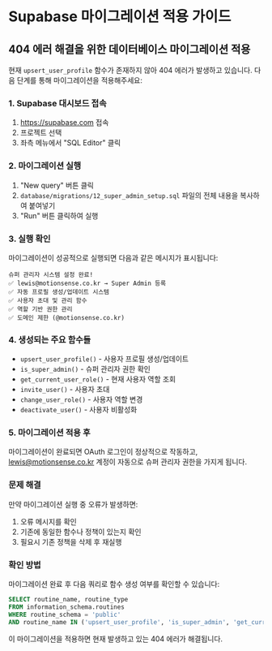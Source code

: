 # Supabase 마이그레이션 적용 가이드

## 404 에러 해결을 위한 데이터베이스 마이그레이션 적용

현재 `upsert_user_profile` 함수가 존재하지 않아 404 에러가 발생하고 있습니다.
다음 단계를 통해 마이그레이션을 적용해주세요:

### 1. Supabase 대시보드 접속
1. https://supabase.com 접속
2. 프로젝트 선택
3. 좌측 메뉴에서 "SQL Editor" 클릭

### 2. 마이그레이션 실행
1. "New query" 버튼 클릭
2. `database/migrations/12_super_admin_setup.sql` 파일의 전체 내용을 복사하여 붙여넣기
3. "Run" 버튼 클릭하여 실행

### 3. 실행 확인
마이그레이션이 성공적으로 실행되면 다음과 같은 메시지가 표시됩니다:
```
슈퍼 관리자 시스템 설정 완료!
✅ lewis@motionsense.co.kr → Super Admin 등록
✅ 자동 프로필 생성/업데이트 시스템
✅ 사용자 초대 및 관리 함수
✅ 역할 기반 권한 관리
✅ 도메인 제한 (@motionsense.co.kr)
```

### 4. 생성되는 주요 함수들
- `upsert_user_profile()` - 사용자 프로필 생성/업데이트
- `is_super_admin()` - 슈퍼 관리자 권한 확인
- `get_current_user_role()` - 현재 사용자 역할 조회
- `invite_user()` - 사용자 초대
- `change_user_role()` - 사용자 역할 변경
- `deactivate_user()` - 사용자 비활성화

### 5. 마이그레이션 적용 후
마이그레이션이 완료되면 OAuth 로그인이 정상적으로 작동하고, lewis@motionsense.co.kr 계정이 자동으로 슈퍼 관리자 권한을 가지게 됩니다.

### 문제 해결
만약 마이그레이션 실행 중 오류가 발생하면:
1. 오류 메시지를 확인
2. 기존에 동일한 함수나 정책이 있는지 확인
3. 필요시 기존 정책을 삭제 후 재실행

### 확인 방법
마이그레이션 완료 후 다음 쿼리로 함수 생성 여부를 확인할 수 있습니다:
```sql
SELECT routine_name, routine_type 
FROM information_schema.routines 
WHERE routine_schema = 'public' 
AND routine_name IN ('upsert_user_profile', 'is_super_admin', 'get_current_user_role');
```

이 마이그레이션을 적용하면 현재 발생하고 있는 404 에러가 해결됩니다.